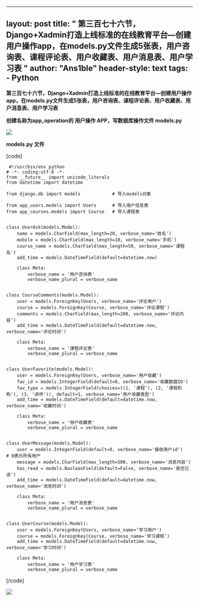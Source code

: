 
---
layout: post
title: " 第三百七十六节，Django+Xadmin打造上线标准的在线教育平台—创建用户操作app，在models.py文件生成5张表，用户咨询表、课程评论表、用户收藏表、用户消息表、用户学习表 "
author: "Ans1ble"
header-style: text
tags:
      - Python
---


**第三百七十六节，Django+Xadmin打造上线标准的在线教育平台—创建用户操作app，在models.py文件生成5张表，用户咨询表、课程评论表、用户收藏表、用户消息表、用户学习表**



******创建名称为app_operation的 **用户操作** APP，写数据库操作文件 **models.py********

********![](https://images2017.cnblogs.com/blog/955761/201709/955761-20170909112825476-584924650.png)********





****models.py **文件******

[code]

     #!/usr/bin/env python
    # -*- coding:utf-8 -*-
    from __future__ import unicode_literals
    from datetime import datetime
    
    from django.db import models            # 导入models对象
    
    from app_users.models import Users      # 导入用户信息表
    from app_courses.models import Course   # 导入课程表
    
    
    class UserAsk(models.Model):
        name = models.CharField(max_length=20, verbose_name='姓名')
        mobile = models.CharField(max_length=10, verbose_name='手机')
        course_name = models.CharField(max_length=50, verbose_name='课程名')
        add_time = models.DateTimeField(default=datetime.now)
    
        class Meta:
            verbose_name = '用户咨询表'
            verbose_name_plural = verbose_name
    
    
    class CourseComments(models.Model):
        user = models.ForeignKey(Users, verbose_name='评论用户')
        course = models.ForeignKey(Course, verbose_name='评论课程')
        comments = models.CharField(max_length=200, verbose_name='评论内容')
        add_time = models.DateTimeField(default=datetime.now, verbose_name='评论时间')
    
        class Meta:
            verbose_name = '课程评论表'
            verbose_name_plural = verbose_name
    
    
    class UserFavorite(models.Model):
        user = models.ForeignKey(Users, verbose_name='用户收藏')
        fav_id = models.IntegerField(default=0, verbose_name='收藏数据ID')
        fav_type = models.IntegerField(choices=((1, '课程'), (2, '课程机构'), (3, '讲师')), default=1, verbose_name='用户收藏类型')
        add_time = models.DateTimeField(default=datetime.now, verbose_name='收藏时间')
    
        class Meta:
            verbose_name = '用户收藏表'
            verbose_name_plural = verbose_name
    
    
    class UserMessage(models.Model):
        user = models.IntegerField(default=0, verbose_name='接收用户id')    # 0表示所有用户
        message = models.CharField(max_length=500, verbose_name='消息内容')
        has_read = models.BooleanField(default=False, verbose_name='是否已读')
        add_time = models.DateTimeField(default=datetime.now, verbose_name='消息时间')
    
        class Meta:
            verbose_name = '用户消息表'
            verbose_name_plural = verbose_name
    
    
    class UserCourse(models.Model):
        user = models.ForeignKey(Users, verbose_name='学习用户')
        course = models.ForeignKey(Course, verbose_name='学习课程')
        add_time = models.DateTimeField(default=datetime.now, verbose_name='学习时间')
    
        class Meta:
            verbose_name = '用户学习表'
            verbose_name_plural = verbose_name
[/code]

![](https://images2017.cnblogs.com/blog/955761/201709/955761-20170909113134351-1276761649.png)



